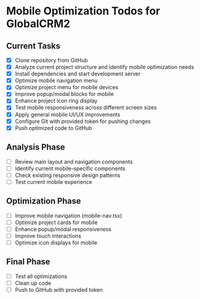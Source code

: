 # Mobile Optimization Todos for GlobalCRM2

## Current Tasks
- [x] Clone repository from GitHub
- [x] Analyze current project structure and identify mobile optimization needs
- [x] Install dependencies and start development server
- [x] Optimize mobile navigation menu
- [x] Optimize project menu for mobile devices
- [x] Improve popup/modal blocks for mobile
- [x] Enhance project icon ring display
- [x] Test mobile responsiveness across different screen sizes
- [x] Apply general mobile UI/UX improvements
- [x] Configure Git with provided token for pushing changes
- [x] Push optimized code to GitHub

## Analysis Phase
- [ ] Review main layout and navigation components
- [ ] Identify current mobile-specific components
- [ ] Check existing responsive design patterns
- [ ] Test current mobile experience

## Optimization Phase
- [ ] Improve mobile navigation (mobile-nav.tsx)
- [ ] Optimize project cards for mobile
- [ ] Enhance popup/modal responsiveness
- [ ] Improve touch interactions
- [ ] Optimize icon displays for mobile

## Final Phase
- [ ] Test all optimizations
- [ ] Clean up code
- [ ] Push to GitHub with provided token
